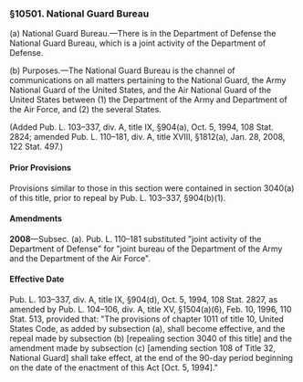 ### §10501. National Guard Bureau ###

(a) National Guard Bureau.—There is in the Department of Defense the National Guard Bureau, which is a joint activity of the Department of Defense.

(b) Purposes.—The National Guard Bureau is the channel of communications on all matters pertaining to the National Guard, the Army National Guard of the United States, and the Air National Guard of the United States between (1) the Department of the Army and Department of the Air Force, and (2) the several States.

(Added Pub. L. 103–337, div. A, title IX, §904(a), Oct. 5, 1994, 108 Stat. 2824; amended Pub. L. 110–181, div. A, title XVIII, §1812(a), Jan. 28, 2008, 122 Stat. 497.)

#### Prior Provisions ####

Provisions similar to those in this section were contained in section 3040(a) of this title, prior to repeal by Pub. L. 103–337, §904(b)(1).

#### Amendments ####

**2008**—Subsec. (a). Pub. L. 110–181 substituted "joint activity of the Department of Defense" for "joint bureau of the Department of the Army and the Department of the Air Force".

#### Effective Date ####

Pub. L. 103–337, div. A, title IX, §904(d), Oct. 5, 1994, 108 Stat. 2827, as amended by Pub. L. 104–106, div. A, title XV, §1504(a)(6), Feb. 10, 1996, 110 Stat. 513, provided that: "The provisions of chapter 1011 of title 10, United States Code, as added by subsection (a), shall become effective, and the repeal made by subsection (b) [repealing section 3040 of this title] and the amendment made by subsection (c) [amending section 108 of Title 32, National Guard] shall take effect, at the end of the 90-day period beginning on the date of the enactment of this Act [Oct. 5, 1994]."